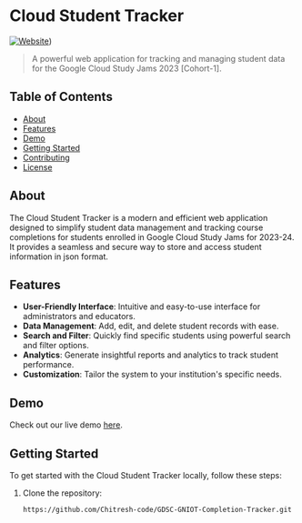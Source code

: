 # Cloud Student Tracker

[![Website](https://img.shields.io/website?url=https://cloud-student-tracker.web.app/)](https://genai-student-tracker.web.app/))


> A powerful web application for tracking and managing student data for the Google Cloud Study Jams 2023 [Cohort-1].

## Table of Contents

- [About](#about)
- [Features](#features)
- [Demo](#demo)
- [Getting Started](#getting-started)
- [Contributing](#contributing)
- [License](#license)

## About

The Cloud Student Tracker is a modern and efficient web application designed to simplify student data management and tracking course completions for students enrolled in Google Cloud Study Jams for 2023-24. It provides a seamless and secure way to store and access student information in json format.

## Features

- **User-Friendly Interface**: Intuitive and easy-to-use interface for administrators and educators.
- **Data Management**: Add, edit, and delete student records with ease.
- **Search and Filter**: Quickly find specific students using powerful search and filter options.
- **Analytics**: Generate insightful reports and analytics to track student performance.
- **Customization**: Tailor the system to your institution's specific needs.

## Demo

Check out our live demo [here](https://cloud-student-tracker.web.app/).

## Getting Started

To get started with the Cloud Student Tracker locally, follow these steps:

1. Clone the repository:

   ```bash
   https://github.com/Chitresh-code/GDSC-GNIOT-Completion-Tracker.git
